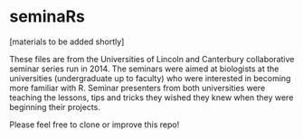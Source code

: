seminaRs
========

[materials to be added shortly]

These files are from the Universities of Lincoln and Canterbury collaborative seminar series run in 2014.  The seminars were aimed at biologists at the universities (undergraduate up to faculty) who were interested in becoming more familiar with R.  Seminar presenters from both universities were teaching the lessons, tips and tricks they wished they knew when they were beginning their projects.

Please feel free to clone or improve this repo!
